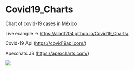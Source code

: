 # Covid19_Charts
Chart of covid-19 cases in México

Live example -> https://alan1204.github.io/Covid19_Charts/

Covid-19 Api (https://covid19api.com/)

Apexchats JS (https://apexcharts.com/)

![](https://repository-images.githubusercontent.com/273784758/14595580-b4e9-11ea-87f6-bed27e49d419)
